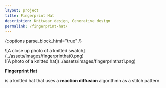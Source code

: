 ```yaml
---
layout: project
title: Fingerprint Hat
description: Knitwear design, Generative design
permalink: /fingerprint-hat/
---
```

{::options parse_block_html="true" /}

<div class="col-12 col-md-6 mb-5">
![A close up photo of a knitted swatch](../assets/images/fingerprinthat0.png)
</div>
<div class="col-12 col-md-6 mb-5">
![A photo of a knitted hat](../assets/images/fingerprinthat1.png)
</div>

<div class="col-12 offset-sm-0 col-md-8 offset-md-2 col-lg-6 offset-lg-3 vertical-center">

**Fingerprint Hat**

<div class="indent">

is a knitted hat that uses a **reaction diffusion** algorithmn as a stitch pattern.

</div>

</div>
